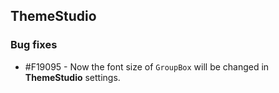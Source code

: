 ## ThemeStudio

### Bug fixes

* \#F19095 - Now the font size of `GroupBox` will be changed in **ThemeStudio** settings.
